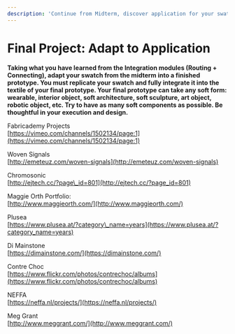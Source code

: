 ```yaml
---
description: 'Continue from Midterm, discover application for your swatches.'
---
```


# Final Project: Adapt to Application

**Taking what you have learned from the Integration modules \(Routing + Connecting\), adapt your swatch from the midterm into a finished prototype. You must replicate your swatch and fully integrate it into the textile of your final prototype. Your final prototype can take any soft form: wearable, interior object, soft architecture, soft sculpture, art object, robotic object, etc. Try to have as many soft components as possible. Be thoughtful in your execution and design.**

Fabricademy Projects  
[https://vimeo.com/channels/1502134/page:1](https://vimeo.com/channels/1502134/page:1)

Woven Signals  
[http://emeteuz.com/woven-signals](http://emeteuz.com/woven-signals)

Chromosonic  
[http://ejtech.cc/?page\_id=801](http://ejtech.cc/?page_id=801)

Maggie Orth Portfolio:  
[http://www.maggieorth.com/](http://www.maggieorth.com/)  
  
Plusea  
[https://www.plusea.at/?category\_name=years](https://www.plusea.at/?category_name=years)  
  
Di Mainstone  
[https://dimainstone.com/](https://dimainstone.com/)  
  
Contre Choc  
[https://www.flickr.com/photos/contrechoc/albums](https://www.flickr.com/photos/contrechoc/albums)  
  
NEFFA  
[https://neffa.nl/projects/](https://neffa.nl/projects/)  
  


Meg Grant  
[http://www.meggrant.com/](http://www.meggrant.com/)  
  


